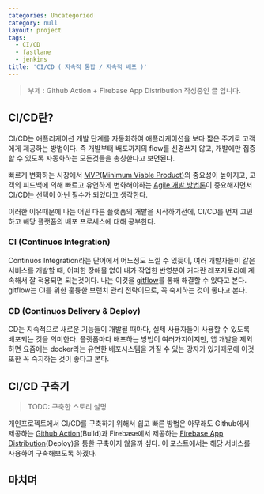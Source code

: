 ```yaml
---
categories: Uncategoried
category: null
layout: project
tags:
  - CI/CD
  - fastlane
  - jenkins
title: 'CI/CD ( 지속적 통합 / 지속적 배포 )'
---
```

> 부제 : Github Action + Firebase App Distribution
> 작성중인 글 입니다.


## CI/CD란?

CI/CD는 애플리케이션 개발 단계를 자동화하여 애플리케이션을 보다 짧은 주기로 고객에게 제공하는 방법이다. 즉 개발부터 배포까지의 flow를 신경쓰지 않고, 개발에만 집중할 수 있도록 자동화하는 모든것들을 총칭한다고 보면된다.

빠르게 변화하는 시장에서 [MVP(Minimum Viable Product)](https://ko.wikipedia.org/wiki/최소_기능_제품 "MVP(Minimum Viable Product)")의 중요성이 높아지고, 고객의 피드백에 의해 빠르고 유연하게 변화해야하는 [Agile 개발 방법론](https://en.wikipedia.org/wiki/Agile_software_development "Agile개발 방법론")이 중요해지면서 CI/CD는 선택이 아닌 필수가 되었다고 생각한다.

이러한 이유때문에 나는 어떤 다른 플랫폼의 개발을 시작하기전에, CI/CD를 먼저 고민하고 해당 플랫폼의 배포 프로세스에 대해 공부한다.

### CI (Continuos Integration)

Continuos Integration라는 단어에서 어느정도 느낄 수 있듯이, 여러 개발자들이 같은 서비스를 개발할 때, 어떠한 장애물 없이 내가 작업한 반영분이 커다란 레포지토리에 계속해서 잘 적용되면 되는것이다. 나는 이것을 [gitflow](https://www.atlassian.com/git/tutorials/comparing-workflows/gitflow-workflow)를 통해 해결할 수 있다고 본다. gitflow는 CI를 위한 훌륭한 브랜치 관리 전략이므로, 꼭 숙지하는 것이 좋다고 본다.

### CD (Continuos Delivery & Deploy)

CD는 지속적으로 새로운 기능들이 개발될 때마다, 실제 사용자들이 사용할 수 있도록 배포되는 것을 의미한다. 플랫폼마다 배포하는 방법이 여러가지이지만, 앱 개발을 제외하면 요즘에는 docker라는 유연한 배포시스템을 가질 수 있는 강자가 있기때문에 이것또한 꼭 숙지하는 것이 좋다고 본다.


## CI/CD 구축기

> TODO: 구축한 스토리 설명 

개인프로젝트에서 CI/CD를 구축하기 위해서 쉽고 빠른 방법은 아무래도 Github에서 제공하는 [Github Action](https://docs.github.com/en/actions)(Build)과 Firebase에서 제공하는 [Firebase App Distribution](https://firebase.google.com/docs/app-distribution)(Deploy)을 통한 구축이지 않을까 싶다. 이 포스트에서는 해당 서비스를 사용하여 구축해보도록 하겠다.



## 마치며

